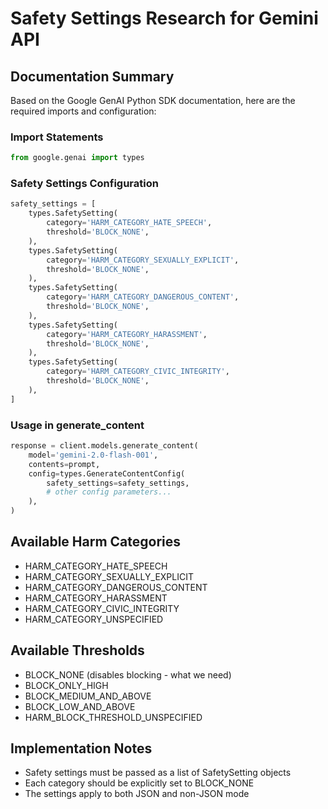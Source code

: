 # Safety Settings Research for Gemini API

## Documentation Summary

Based on the Google GenAI Python SDK documentation, here are the required imports and configuration:

### Import Statements
```python
from google.genai import types
```

### Safety Settings Configuration
```python
safety_settings = [
    types.SafetySetting(
        category='HARM_CATEGORY_HATE_SPEECH',
        threshold='BLOCK_NONE',
    ),
    types.SafetySetting(
        category='HARM_CATEGORY_SEXUALLY_EXPLICIT',
        threshold='BLOCK_NONE',
    ),
    types.SafetySetting(
        category='HARM_CATEGORY_DANGEROUS_CONTENT',
        threshold='BLOCK_NONE',
    ),
    types.SafetySetting(
        category='HARM_CATEGORY_HARASSMENT',
        threshold='BLOCK_NONE',
    ),
    types.SafetySetting(
        category='HARM_CATEGORY_CIVIC_INTEGRITY',
        threshold='BLOCK_NONE',
    ),
]
```

### Usage in generate_content
```python
response = client.models.generate_content(
    model='gemini-2.0-flash-001',
    contents=prompt,
    config=types.GenerateContentConfig(
        safety_settings=safety_settings,
        # other config parameters...
    ),
)
```

## Available Harm Categories
- HARM_CATEGORY_HATE_SPEECH
- HARM_CATEGORY_SEXUALLY_EXPLICIT
- HARM_CATEGORY_DANGEROUS_CONTENT
- HARM_CATEGORY_HARASSMENT
- HARM_CATEGORY_CIVIC_INTEGRITY
- HARM_CATEGORY_UNSPECIFIED

## Available Thresholds
- BLOCK_NONE (disables blocking - what we need)
- BLOCK_ONLY_HIGH
- BLOCK_MEDIUM_AND_ABOVE
- BLOCK_LOW_AND_ABOVE
- HARM_BLOCK_THRESHOLD_UNSPECIFIED

## Implementation Notes
- Safety settings must be passed as a list of SafetySetting objects
- Each category should be explicitly set to BLOCK_NONE
- The settings apply to both JSON and non-JSON mode